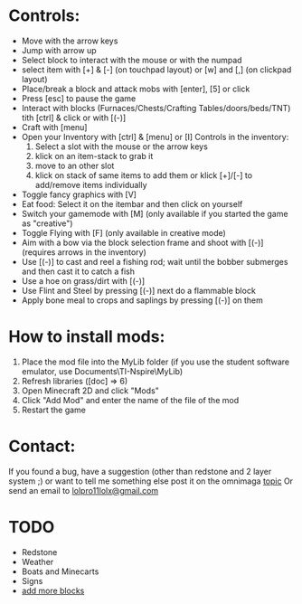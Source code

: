 # Controls:
- Move with the arrow keys
- Jump with arrow up
- Select block to interact with the mouse or with the numpad
- select item with [+] & [-] (on touchpad layout) or [w] and [,] (on clickpad layout)
- Place/break a block and attack mobs with [enter], [5] or click
- Press [esc] to pause the game
- Interact with blocks (Furnaces/Chests/Crafting Tables/doors/beds/TNT) tith [ctrl] & click or with [(-)]
- Craft with [menu]
- Open your Inventory with [ctrl] & [menu] or [I]
Controls in the inventory:
  1. Select a slot with the mouse or the arrow keys
  2. klick on an item-stack to grab it
  3. move to an other slot
  4. klick on stack of same items to add them or klick [+]/[-] to add/remove items individually
- Toggle fancy graphics with [V]
- Eat food: Select it on the itembar and then click on yourself
- Switch your gamemode with [M] (only available if you started the game as "creative")
- Toggle Flying with [F] (only available in creative mode)
- Aim with a bow via the block selection frame and shoot with [(-)] (requires arrows in the inventory)
- Use [(-)] to cast and reel a fishing rod; wait until the bobber submerges and then cast it to catch a fish
- Use a hoe on grass/dirt with [(-)]
- Use Flint and Steel by pressing [(-)] next do a flammable block
- Apply bone meal to crops and saplings by pressing [(-)] on them

# How to install mods:
1. Place the mod file into the MyLib folder (if you use the student software emulator, use Documents\TI-Nspire\MyLib)
2. Refresh libraries ([doc] => 6)
3. Open Minecraft 2D and click "Mods"
4. Click "Add Mod" and enter the name of the file of the mod
5. Restart the game


# Contact:
If you found a bug, have a suggestion (other than redstone and 2 layer system ;) or want to tell me something else post it on the omnimaga [topic](https://www.omnimaga.org/ti-nspire-projects/minecraft-2d-for-ti-nspire/)
Or send an email to lolpro11lolx@gmail.com

# TODO
- Redstone
- Weather
- Boats and Minecarts
- Signs
- [add more blocks](https://static.wikia.nocookie.net/minecraft_gamepedia/images/d/df/BlockCSS.png/revision/latest)
